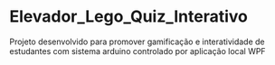 # Elevador_Lego_Quiz_Interativo
Projeto desenvolvido para promover gamificação e interatividade de estudantes com sistema arduino controlado por aplicação local WPF
